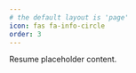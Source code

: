 ```yaml
---
# the default layout is 'page'
icon: fas fa-info-circle
order: 3
---
```


Resume placeholder content.
